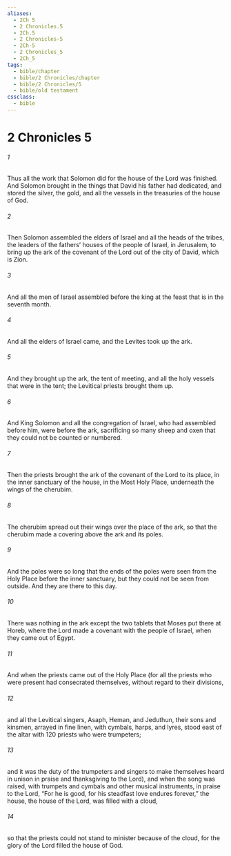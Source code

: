 ```yaml
---
aliases:
  - 2Ch 5
  - 2 Chronicles.5
  - 2Ch.5
  - 2 Chronicles-5
  - 2Ch-5
  - 2 Chronicles_5
  - 2Ch_5
tags:
  - bible/chapter
  - bible/2 Chronicles/chapter
  - bible/2 Chronicles/5
  - bible/old testament
cssclass:
  - bible
---
```


# 2 Chronicles 5

###### 1
Thus all the work that Solomon did for the house of the Lord was finished. And Solomon brought in the things that David his father had dedicated, and stored the silver, the gold, and all the vessels in the treasuries of the house of God.
###### 2
Then Solomon assembled the elders of Israel and all the heads of the tribes, the leaders of the fathers’ houses of the people of Israel, in Jerusalem, to bring up the ark of the covenant of the Lord out of the city of David, which is Zion.
###### 3
And all the men of Israel assembled before the king at the feast that is in the seventh month.
###### 4
And all the elders of Israel came, and the Levites took up the ark.
###### 5
And they brought up the ark, the tent of meeting, and all the holy vessels that were in the tent; the Levitical priests brought them up.
###### 6
And King Solomon and all the congregation of Israel, who had assembled before him, were before the ark, sacrificing so many sheep and oxen that they could not be counted or numbered.
###### 7
Then the priests brought the ark of the covenant of the Lord to its place, in the inner sanctuary of the house, in the Most Holy Place, underneath the wings of the cherubim.
###### 8
The cherubim spread out their wings over the place of the ark, so that the cherubim made a covering above the ark and its poles.
###### 9
And the poles were so long that the ends of the poles were seen from the Holy Place before the inner sanctuary, but they could not be seen from outside. And they are there to this day.
###### 10
There was nothing in the ark except the two tablets that Moses put there at Horeb, where the Lord made a covenant with the people of Israel, when they came out of Egypt.
###### 11
And when the priests came out of the Holy Place (for all the priests who were present had consecrated themselves, without regard to their divisions,
###### 12
and all the Levitical singers, Asaph, Heman, and Jeduthun, their sons and kinsmen, arrayed in fine linen, with cymbals, harps, and lyres, stood east of the altar with 120 priests who were trumpeters;
###### 13
and it was the duty of the trumpeters and singers to make themselves heard in unison in praise and thanksgiving to the Lord), and when the song was raised, with trumpets and cymbals and other musical instruments, in praise to the Lord,   “For he is good, for his steadfast love endures forever,” the house, the house of the Lord, was filled with a cloud,
###### 14
so that the priests could not stand to minister because of the cloud, for the glory of the Lord filled the house of God.


